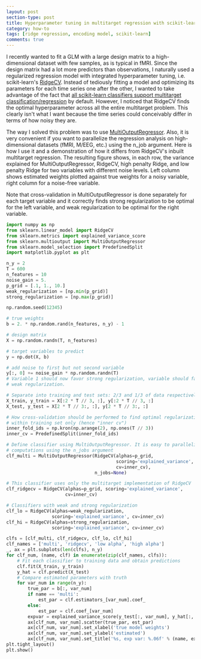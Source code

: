 ```yaml
---
layout: post
section-type: post
title: Hyperparameter tuning in multitarget regression with scikit-learn
category: how-to
tags: [ridge regression, encoding model, scikit-learn]
comments: true
---
```

I recently wanted to fit a GLM with a large design matrix to a high-dimensional dataset
with few samples, as is typical in fMRI. Since the design matrix had a lot more predictors than observations, I naturally used a regularized regression model with integrated hyperparameter tuning, i.e. scikit-learn's <a href="https://scikit-learn.org/stable/modules/generated/sklearn.linear_model.RidgeCV.html" target="_blank">RidgeCV</a>. Instead of tediously fitting a model and optimizing its parameters for each time series one after the other, I wanted to take advantage of the fact that <a href="https://scikit-learn.org/stable/modules/multiclass.html" target="_blank">all scikit-learn classifiers support multitarget classification/regression</a> by default. However, I noticed that RidgeCV finds the optimal hyperparameter across all the entire multitarget problem. This clearly isn't what I want because the time series could conceivably differ in terms of how noisy they are. 

The way I solved this problem was to use <a href="https://scikit-learn.org/stable/modules/generated/sklearn.multioutput.MultiOutputRegressor.html" target="_blank">MultiOutputRegressor</a>. Also, it is very convenient if you want to parallelize the regression analysis on high-dimensional datasets (fMRI, M/EEG, etc.) using the n_job argument. Here is how I use it and a demonstration of how it differs from RidgeCV's inbuilt multitarget regression. The resulting figure shows, in each row, the variance explained for MultiOutputRegressor, RidgeCV, high penalty Ridge, and low penalty Ridge for two variables with different noise levels. Left column shows estimated weights plotted against true weights for a noisy variable, right column for a noise-free variable. 

Note that cross-validation in MultiOutputRegressor is done separately for each target variable and it correctly finds strong regularization to be optimal for the left variable, and weak regularization to be optimal for the right variable.

```python
import numpy as np
from sklearn.linear_model import RidgeCV
from sklearn.metrics import explained_variance_score
from sklearn.multioutput import MultiOutputRegressor
from sklearn.model_selection import PredefinedSplit
import matplotlib.pyplot as plt

n_y = 2
T = 600
n_features = 10
noise_gain = 5.
p_grid = [.1, 1., 10.]
weak_regularization = [np.min(p_grid)]
strong_regularization = [np.max(p_grid)]

np.random.seed(12345)

# true weights
b = 2. * np.random.rand(n_features, n_y) - 1

# design matrix
X = np.random.randn(T, n_features)

# target variables to predict
y = np.dot(X, b)

# add noise to first but not second variable
y[:, 0] += noise_gain * np.random.randn(T)
# Variable 1 should now favor strong regularization, variable should favor
# weak regularization.

# Separate into training and test sets: 2/3 and 1/3 of data respectively
X_train, y_train = X[:2 * T // 3, :], y[:2 * T // 3, :]
X_test, y_test = X[2 * T // 3:, :], y[2 * T // 3:, :]

# How cross-validation should be performed to find optimal regularization
# within training set only (hence "inner cv")
inner_fold_ids = np.kron(np.arange(2), np.ones(T // 3))
inner_cv = PredefinedSplit(inner_fold_ids)

# Define classifier using MultiOutputRegressor. It is easy to parallelize
# computations using the n_jobs argument
clf_multi = MultiOutputRegressor(RidgeCV(alphas=p_grid,
                                         scoring='explained_variance',
                                         cv=inner_cv),
                                 n_jobs=None)

# This classifier uses only the multitarget implementation of RidgeCV
clf_ridgecv = RidgeCV(alphas=p_grid, scoring='explained_variance',
                      cv=inner_cv)

# Classifiers with weak and strong regularization
clf_lo = RidgeCV(alphas=weak_regularization,
                 scoring='explained_variance', cv=inner_cv)
clf_hi = RidgeCV(alphas=strong_regularization,
                 scoring='explained_variance', cv=inner_cv)

clfs = [clf_multi, clf_ridgecv, clf_lo, clf_hi]
clf_names = ['multi', 'ridgecv', 'low alpha', 'high alpha']
_, ax = plt.subplots(len(clfs), n_y)
for clf_num, (name, clf) in enumerate(zip(clf_names, clfs)):
    # Fit each classifier to training data and obtain predictions
    clf.fit(X_train, y_train)
    y_hat = clf.predict(X_test)
    # Compare estimated parameters with truth
    for var_num in range(n_y):
        true_par = b[:, var_num]
        if name == 'multi':
            est_par = clf.estimators_[var_num].coef_
        else:
            est_par = clf.coef_[var_num]
        expvar = explained_variance_score(y_test[:, var_num], y_hat[:, var_num])
        ax[clf_num, var_num].scatter(true_par, est_par)
        ax[clf_num, var_num].set_xlabel('true model weights')
        ax[clf_num, var_num].set_ylabel('estimated')
        ax[clf_num, var_num].set_title('%s, exp var: %.06f' % (name, expvar))
plt.tight_layout()
plt.show()
```